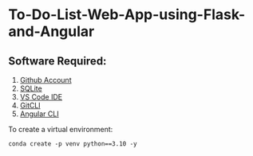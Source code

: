 # To-Do-List-Web-App-using-Flask-and-Angular

## Software Required:

1. [Github Account](https://github.com)
2. [SQLite](https://www.sqlite.org/download.html)
3. [VS Code IDE](https://code.visualstudio.com/)
4. [GitCLI](https://git-scm.com/book/en/v2/Getting-Started-The-Commands-Line)
5. [Angular CLI](https://angular.io/cli)

To create a virtual environment:
```
conda create -p venv python==3.10 -y
```

[Demo Video]:(https://drive.google.com/file/d/1f-DbF9okne6vR0aBJUrmlLcKQzcjsJbO/view?usp=sharing)
